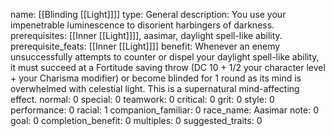name: [[Blinding [[Light]]]]
type: General
description: You use your impenetrable luminescence to disorient harbingers of darkness.
prerequisites: [[Inner [[Light]]]], aasimar, daylight spell-like ability.
prerequisite_feats: [[Inner [[Light]]]]
benefit: Whenever an enemy unsuccessfully attempts to counter or dispel your daylight spell-like ability, it must succeed at a Fortitude saving throw (DC 10 + 1/2 your character level + your Charisma modifier) or become blinded for 1 round as its mind is overwhelmed with celestial light. This is a supernatural mind-affecting effect.
normal: 0
special: 0
teamwork: 0
critical: 0
grit: 0
style: 0
performance: 0
racial: 1
companion_familiar: 0
race_name: Aasimar
note: 0
goal: 0
completion_benefit: 0
multiples: 0
suggested_traits: 0
